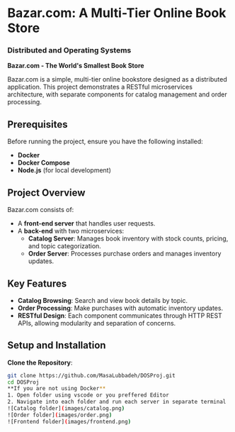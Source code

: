 # Bazar.com: A Multi-Tier Online Book Store

### Distributed and Operating Systems  
**Bazar.com - The World's Smallest Book Store**

Bazar.com is a simple, multi-tier online bookstore designed as a distributed application. This project demonstrates a RESTful microservices architecture, with separate components for catalog management and order processing.

## Prerequisites
Before running the project, ensure you have the following installed:

- **Docker**
- **Docker Compose**
- **Node.js** (for local development)

## Project Overview
Bazar.com consists of:
- A **front-end server** that handles user requests.
- A **back-end** with two microservices:
  - **Catalog Server**: Manages book inventory with stock counts, pricing, and topic categorization.
  - **Order Server**: Processes purchase orders and manages inventory updates.

## Key Features
- **Catalog Browsing**: Search and view book details by topic.
- **Order Processing**: Make purchases with automatic inventory updates.
- **RESTful Design**: Each component communicates through HTTP REST APIs, allowing modularity and separation of concerns.

## Setup and Installation

   **Clone the Repository**:
   ```bash
   git clone https://github.com/MasaLubbadeh/DOSProj.git
   cd DOSProj
   **If you are not using Docker**
1. Open folder using vscode or you preffered Editor
2. Navigate into each folder and run each server in separate terminal
![Catalog folder](images/catalog.png)
![Order folder](images/order.png)
![Frontend folder](images/frontend.png)


